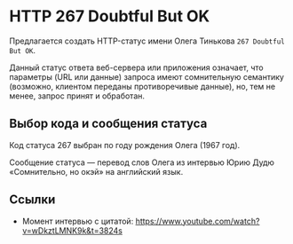 # HTTP 267 Doubtful But OK
Предлагается создать HTTP-статус имени Олега Тинькова `267 Doubtful But OK`.

Данный статус ответа веб-сервера или приложения означает, что параметры (URL или данные) запроса имеют сомнительную семантику (возможно, клиентом переданы противоречивые данные), но, тем не менее, запрос принят и обработан.


## Выбор кода и сообщения статуса
Код статуса 267 выбран по году рождения Олега (1967 год).

Сообщение статуса — перевод слов Олега из интервью Юрию Дудю «Сомнительно, но окэй» на английский язык.


## Ссылки
* Момент интервью с цитатой: https://www.youtube.com/watch?v=wDkztLMNK9k&t=3824s
